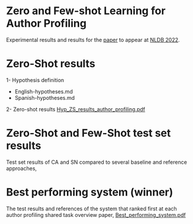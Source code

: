 # Zero and Few-shot Learning for Author Profiling

Experimental results and results for the [paper](https://arxiv.org/) to appear at [NLDB 2022](https://nldb2022.prhlt.upv.es/).

# Zero-Shot results
1- Hypothesis definition
* English-hypotheses.md
* Spanish-hypotheses.md

2- Zero-shot results
[Hyp_ZS_results_author_profiling.pdf](Hyp_ZS_results_author_profiling.pdf)

# Zero-Shot and Few-Shot test set results
Test set results of CA and SN compared to several baseline and reference approaches, 
# Best performing system (winner)
The test results and references of the system that ranked first at each author profiling shared task overview paper, [Best_performing_system.pdf](Best_performing_system.pdf)

